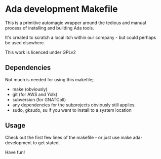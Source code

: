 Ada development Makefile
=========

This is a primitive automagic wrapper around the tedious and manual process
of installing and building Ada tools.

It's created to scratch a local itch within our company - but could perhaps be
used elsewhere.


This work is licenced under GPLv2

Dependencies
------------

Not much is needed for using this makefile;
  * make (obviously)
  * git (for AWS and Yolk)
  * subversion (for GNATColl)
  * any dependencies for the subprojects obviously still applies.
  * sudo, gksudo, su if you want to install to a system location

Usage
-----

Check out the first few lines of the makefile - or just use make ada-development to get stated.


Have fun!
